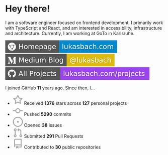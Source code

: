 # Hey there!

I am a software engineer focused on frontend development. I primarily work with TypeScript and React, and am interested in accessibility, infrastructure and architecture. Currently, I am working at GoTo in Karlsruhe.

[![Homepage](./icons/homepage.svg)](https://lukasbach.com)
[![Medium Blog](./icons/medium.svg)](https://medium.com/@lukasbach)
[![My Projects](./icons/projects.svg)](https://lukasbach.com/projects)

I joined GitHub **11** years ago. Since then, I...

- ![](./icons/star.svg) Received **1376** stars across **127** personal projects
- ![](./icons/commit.svg) Pushed **5290** commits
- ![](./icons/issues.svg) Opened **38** issues
- ![](./icons/pr.svg) Submitted **291** Pull Requests
- ![](./icons/repo.svg) Contributed to **30** public repositories
